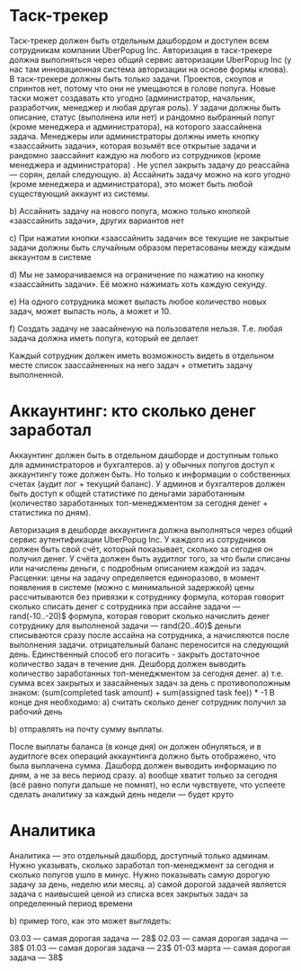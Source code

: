 # Таск-трекер
Таск-трекер должен быть отдельным дашбордом и доступен всем сотрудникам компании UberPopug Inc.
Авторизация в таск-трекере должна выполняться через общий сервис авторизации UberPopug Inc (у нас там инновационная система авторизации на основе формы клюва).
В таск-трекере должны быть только задачи. Проектов, скоупов и спринтов нет, потому что они не умещаются в голове попуга.
Новые таски может создавать кто угодно (администратор, начальник, разработчик, менеджер и любая другая роль). У задачи должны быть описание, статус (выполнена или нет) и рандомно выбранный попуг (кроме менеджера и администратора), на которого заассайнена задача.
Менеджеры или администраторы должны иметь кнопку «заассайнить задачи», которая возьмёт все открытые задачи и рандомно заассайнит каждую на любого из сотрудников (кроме менеджера и администратора) . Не успел закрыть задачу до реассайна — сорян, делай следующую.
a) Ассайнить задачу можно на кого угодно (кроме менеджера и администратора), это может быть любой существующий аккаунт из системы.

b) Ассайнить задачу на нового попуга, можно только кнопкой «заассайнить задачи», других вариантов нет

c) При нажатии кнопки «заассайнить задачи» все текущие не закрытые задачи должны быть случайным образом перетасованы между каждым аккаунтом в системе

d) Мы не заморачиваемся на ограничение по нажатию на кнопку «заассайнить задачи». Её можно нажимать хоть каждую секунду.

e) На одного сотрудника может выпасть любое количество новых задач, может выпасть ноль, а может и 10.

f) Создать задачу не заасайненую на пользователя нельзя. Т.е. любая задача должна иметь попуга, который ее делает

Каждый сотрудник должен иметь возможность видеть в отдельном месте список заассайненных на него задач + отметить задачу выполненной.

# Аккаунтинг: кто сколько денег заработал
Аккаунтинг должен быть в отдельном дашборде и доступным только для администраторов и бухгалтеров.
a) у обычных попугов доступ к аккаунтингу тоже должен быть. Но только к информации о собственных счетах (аудит лог + текущий баланс). У админов и бухгалтеров должен быть доступ к общей статистике по деньгами заработанным (количество заработанных топ-менеджментом за сегодня денег + статистика по дням).

Авторизация в дешборде аккаунтинга должна выполняться через общий сервис аутентификации UberPopug Inc.
У каждого из сотрудников должен быть свой счёт, который показывает, сколько за сегодня он получил денег. У счёта должен быть аудитлог того, за что были списаны или начислены деньги, с подробным описанием каждой из задач.
Расценки:
цены на задачу определяется единоразово, в момент появления в системе (можно с минимальной задержкой)
цены рассчитываются без привязки к сотруднику
формула, которая говорит сколько списать денег с сотрудника при ассайне задачи — rand(-10..-20)$
формула, которая говорит сколько начислить денег сотруднику для выполненой задачи — rand(20..40)$
деньги списываются сразу после ассайна на сотрудника, а начисляются после выполнения задачи.
отрицательный баланс переносится на следующий день. Единственный способ его погасить - закрыть достаточное количество задач в течение дня.
Дешборд должен выводить количество заработанных топ-менеджментом за сегодня денег.
a) т.е. сумма всех закрытых и заасайненых задач за день с противоположным знаком: (sum(completed task amount) + sum(assigned task fee)) * -1
В конце дня необходимо:
a) считать сколько денег сотрудник получил за рабочий день

b) отправлять на почту сумму выплаты.

После выплаты баланса (в конце дня) он должен обнуляться, и в аудитлоге всех операций аккаунтинга должно быть отображено, что была выплачена сумма.
Дашборд должен выводить информацию по дням, а не за весь период сразу.
a) вообще хватит только за сегодня (всё равно попуги дальше не помнят), но если чувствуете, что успеете сделать аналитику за каждый день недели — будет круто

# Аналитика
Аналитика — это отдельный дашборд, доступный только админам.
Нужно указывать, сколько заработал топ-менеджмент за сегодня и сколько попугов ушло в минус.
Нужно показывать самую дорогую задачу за день, неделю или месяц.
a) самой дорогой задачей является задача с наивысшей ценой из списка всех закрытых задач за определенный период времени

b) пример того, как это может выглядеть:

03.03 — самая дорогая задача — 28$
02.03 — самая дорогая задача — 38$
01.03 — самая дорогая задача — 23$
01-03 марта — самая дорогая задача — 38$
